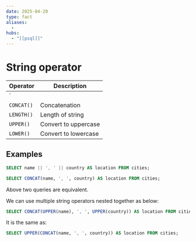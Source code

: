 ```yaml
---
date: 2025-04-20
type: fact
aliases:
  -
hubs:
  - "[[psql]]"
---
```


# String operator

| Operator | Description
|----------|--------------------------------------------------|
| `||`     | Concatenation                                    |
| `CONCAT()` | Concatenation                                    |
| `LENGTH()` | Length of string                                 |
| `UPPER()`  | Convert to uppercase                             |
| `LOWER()`  | Convert to lowercase                             |

## Examples

```sql
SELECT name || ', ' || country AS location FROM cities;
```
```sql
SELECT CONCAT(name, ', ', country) AS location FROM cities;
```
Above two queries are equivalent.

We can use multiple string operators nested together as below:
```sql
SELECT CONCAT(UPPER(name), ', ', UPPER(country)) AS location FROM cities;
```
It is the same as:
```sql
SELECT UPPER(CONCAT(name, ', ', country)) AS location FROM cities;
```

